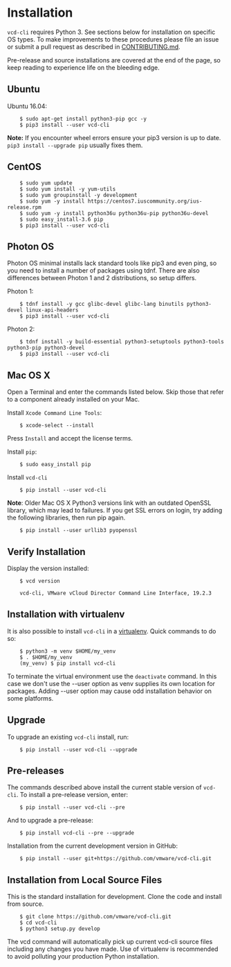 # Installation 

`vcd-cli` requires Python 3.  See sections below for installation on
specific OS types.  To make improvements to these procedures please file
an issue or submit a pull request as described in [CONTRIBUTING.md](../CONTRIBUTING.md).

Pre-release and source installations are covered at the end of the page, so 
keep reading to experience life on the bleeding edge. 

## Ubuntu

Ubuntu 16.04:
``` shell
    $ sudo apt-get install python3-pip gcc -y
    $ pip3 install --user vcd-cli
```

**Note:** If you encounter wheel errors ensure your pip3 version is up
to date.  ```pip3 install --upgrade pip``` usually fixes them.

## CentOS

```shell
    $ sudo yum update
    $ sudo yum install -y yum-utils
    $ sudo yum groupinstall -y development
    $ sudo yum -y install https://centos7.iuscommunity.org/ius-release.rpm
    $ sudo yum -y install python36u python36u-pip python36u-devel
    $ sudo easy_install-3.6 pip
    $ pip3 install --user vcd-cli
```

## Photon OS 

Photon OS minimal installs lack standard tools like pip3 and even ping,
so you need to install a number of packages using tdnf.  There are also
differences between Photon 1 and 2 distributions, so setup differs.

Photon 1:
``` shell
    $ tdnf install -y gcc glibc-devel glibc-lang binutils python3-devel linux-api-headers
    $ pip3 install --user vcd-cli
```

Photon 2:
``` shell
    $ tdnf install -y build-essential python3-setuptools python3-tools python3-pip python3-devel
    $ pip3 install --user vcd-cli
```

## Mac OS X

Open a Terminal and enter the commands listed below.  Skip those that
refer to a component already installed on your Mac. 

Install `Xcode Command Line Tools`:
``` shell
    $ xcode-select --install
```
Press `Install` and accept the license terms.

Install `pip`:
``` shell
    $ sudo easy_install pip
```
Install `vcd-cli`
``` shell
    $ pip install --user vcd-cli
```

**Note**: Older Mac OS X Python3 versions link with an outdated OpenSSL library, 
which may lead to failures.  If you get SSL errors on login, try adding the
following libraries, then run pip again. 
``` shell
    $ pip install --user urllib3 pyopenssl
```

## Verify Installation

Display the version installed:

``` shell
    $ vcd version

    vcd-cli, VMware vCloud Director Command Line Interface, 19.2.3
```

## Installation with virtualenv

It is also possible to install `vcd-cli` in a [virtualenv](https://docs.python.org/3/library/venv.html).  Quick commands to do so:
``` shell
    $ python3 -m venv $HOME/my_venv
    $ . $HOME/my_venv
    (my_venv) $ pip install vcd-cli
```
To terminate the virtual environment use the ```deactivate``` command. In
this case we don't use the --user option as venv supplies its own location
for packages.  Adding --user option may cause odd installation behavior on
some platforms.

## Upgrade

To upgrade an existing `vcd-cli` install, run:

``` shell
    $ pip install --user vcd-cli --upgrade
```

## Pre-releases

The commands described above install the current stable version of `vcd-cli`. To install a pre-release version, enter:

``` shell
    $ pip install --user vcd-cli --pre
```

And to upgrade a pre-release:

``` shell
    $ pip install vcd-cli --pre --upgrade
```

Installation from the current development version in GitHub:

``` shell
    $ pip install --user git+https://github.com/vmware/vcd-cli.git
```

## Installation from Local Source Files

This is the standard installation for development.  Clone the code and
install from source.
``` shell
    $ git clone https://github.com/vmware/vcd-cli.git
    $ cd vcd-cli
    $ python3 setup.py develop
```
The vcd command will automatically pick up current vcd-cli source files
including any changes you have made.  Use of virtualenv is recommended to 
avoid polluting your production Python installation. 
